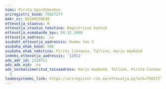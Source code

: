 ```yaml
---
nimi: Pirita Spordikeskus
ariregistri_kood: 75017277
kmkr_nr: EE100559639
ettevotja_staatus: R
ettevotja_staatus_tekstina: Registrisse kantud
ettevotja_esmakande_kpv: 04.12.2000
ettevotja_aadress: .na
asukoht_ettevotja_aadressis: Rummu tee 3
asukoha_ehak_kood: 596
asukoha_ehak_tekstina: Pirita linnaosa, Tallinn, Harju maakond
indeks_ettevotja_aadressis: '11911'
ads_adr_id: 2120751
ads_ads_oid: .na
ads_normaliseeritud_taisaadress: Harju maakond, Tallinn, Pirita linnaosa, Rummu tee
  3
teabesysteemi_link: https://ariregister.rik.ee/ettevotja.py?ark=75017277&ref=rekvisiidid
---
```


